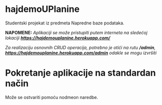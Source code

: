 # hajdemoUPlanine
Studentski projekat iz predmeta Napredne baze podataka.

**NAPOMENE:**
*Aplikaciji se može pristupiti putem interneta na sledećoj lokaciji **https://hajdemouplanine.herokuapp.com/***

*Za realizaciju osnovnih CRUD operacija, potrebno je otići na rutu **/admin**, **https://hajdemouplanine.herokuapp.com/admin** odakle se mogu izvršiti*

# Pokretanje aplikacije na standardan način
Može se ostvariti pomoću nodmeon naredbe.

